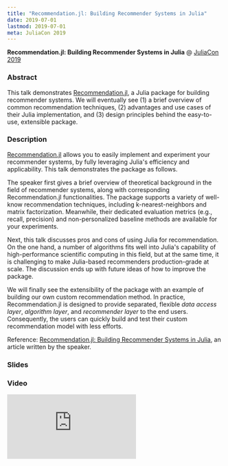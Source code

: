 ```yaml
---
title: "Recommendation.jl: Building Recommender Systems in Julia"
date: 2019-07-01
lastmod: 2019-07-01
meta: JuliaCon 2019
---
```


<b>Recommendation.jl: Building Recommender Systems in Julia</b> @ <a href="https://juliacon.org/2019/"  target="_blank" rel="noopener">JuliaCon 2019</a>

### Abstract

This talk demonstrates [Recommendation.jl](https://github.com/takuti/Recommendation.jl), a Julia package for building recommender systems. We will eventually see (1) a brief overview of common recommendation techniques, (2) advantages and use cases of their Julia implementation, and (3) design principles behind the easy-to-use, extensible package.

### Description

[Recommendation.jl](https://github.com/takuti/Recommendation.jl) allows you to easily implement and experiment your recommender systems, by fully leveraging Julia's efficiency and applicability. This talk demonstrates the package as follows.

The speaker first gives a brief overview of theoretical background in the field of recommender systems, along with corresponding Recommendation.jl functionalities. The package supports a variety of well-know recommendation techniques, including k-nearest-neighbors and matrix factorization. Meanwhile, their dedicated evaluation metrics (e.g., recall, precision) and non-personalized baseline methods are available for your experiments.

Next, this talk discusses pros and cons of using Julia for recommendation. On the one hand, a number of algorithms fits well into Julia's capability of high-performance scientific computing in this field, but at the same time, it is challenging to make Julia-based recommenders production-grade at scale. The discussion ends up with future ideas of how to improve the package.

We will finally see the extensibility of the package with an example of building our own custom recommendation method. In practice, Recommendation.jl is designed to provide separated, flexible *data access layer*, *algorithm layer*, and *recommender layer* to the end users. Consequently, the users can quickly build and test their custom recommendation model with less efforts.

Reference: [Recommendation.jl: Building Recommender Systems in Julia](https://takuti.me/note/recommendation-julia/), an article written by the speaker.

### Slides

<script async class="speakerdeck-embed" data-id="7c5a8d8d54b44719b535f7e9b9764efc" data-ratio="1.77777777777778" src="//speakerdeck.com/assets/embed.js"></script>

### Video

<span class="iframe-container">
    <iframe src="https://www.youtube.com/embed/kC8LKQ_YjyM" frameborder="0" allow="accelerometer; autoplay; encrypted-media; gyroscope; picture-in-picture" allowfullscreen></iframe>
</span>